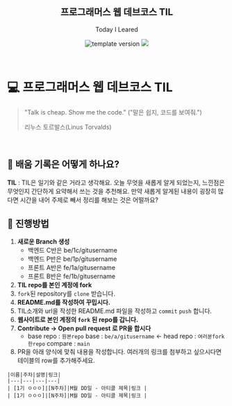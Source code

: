 <br/>
<h2 align="middle">프로그래머스 웹 데브코스 TIL</h2>
<p align="middle">Today I Leared</p>
<p align="middle">
  <img src="https://img.shields.io/badge/version-1.0.0-blue?style=flat-square" alt="template version"/>
  <img src="https://img.shields.io/badge/language-md-md.svg?style=flat-square"/>
</p>

<p align="middle">
  <!-- <a href="#">☕ 블로그 링크</a> -->  
</p>

<br/>

# 💻 프로그래머스 웹 데브코스 TIL

> "Talk is cheap. Show me the code."
> ("말은 쉽지, 코드를 보여줘.")
>
> 리누스 토르발스(Linus Torvalds)

<br/>

## 📌 배움 기록은 어떻게 하나요?

**TIL** : TIL은 일기와 같은 거라고 생각해요. 오늘 무엇을 새롭게 알게 되었는지, 느낀점은 무엇인지 간단하게 요약해서 쓰는 것을 추천해요. 만약 새롭게 알게된 내용이 굉장히 많다면 시간을 내어 주제로 빼서 정리를 해보는 것은 어떨까요?

## 🚀 진행방법

1. **새로운 Branch 생성**
   - 백엔드 C반은 be/1c/gitusername  
   - 백엔드 P반은 be/1p/gitusername
   - 프론트 A반은 fe/1a/gitusername
   - 프론트 B반은 fe/1b/gitusername
2. **TIL repo를 본인 계정에 fork**
3. `fork`된 repository를 `clone` 받습니다.
4. **README.md를 작성하여 꾸밉시다.**
5. TIL소개와 url을 작성한 README.md 파일을 작성하고 `commit` `push` 합니다.
6. **웹사이트로 본인 계정의 `fork` 된 repo를 갑니다.**
7. **Contribute → Open pull request 로 PR을 합시다**
   - base repo : `원본repo` base : `be/a/gitusername` ← head repo : `여러분fork한repo` compare : `main`
8. PR을 아래 양식에 맞춰 내용을 작성합니다.
   여러개의 링크를 첨부하고 싶으시다면 테이블의 row를 추가해주세요.

```
|이름|주차|설명|링크|
|---|---|---|---|
| [1기 ㅇㅇㅇ]|[N주차]|M월 DD일 - 아티클 제목|링크 |
| [1기 ㅇㅇㅇ]|[N주차]|M월 DD일 - 아티클 제목|링크 |
```

